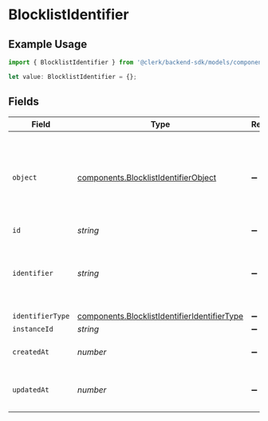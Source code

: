 # BlocklistIdentifier

## Example Usage

```typescript
import { BlocklistIdentifier } from '@clerk/backend-sdk/models/components';

let value: BlocklistIdentifier = {};
```

## Fields

| Field            | Type                                                                                                         | Required           | Description                                                                                |
| ---------------- | ------------------------------------------------------------------------------------------------------------ | ------------------ | ------------------------------------------------------------------------------------------ |
| `object`         | [components.BlocklistIdentifierObject](../../models/components/blocklistidentifierobject.md)                 | :heavy_minus_sign: | String representing the object's type. Objects of the same type share the same value.<br/> |
| `id`             | _string_                                                                                                     | :heavy_minus_sign: | N/A                                                                                        |
| `identifier`     | _string_                                                                                                     | :heavy_minus_sign: | An email address, email domain, phone number or web3 wallet.<br/>                          |
| `identifierType` | [components.BlocklistIdentifierIdentifierType](../../models/components/blocklistidentifieridentifiertype.md) | :heavy_minus_sign: | N/A                                                                                        |
| `instanceId`     | _string_                                                                                                     | :heavy_minus_sign: | N/A                                                                                        |
| `createdAt`      | _number_                                                                                                     | :heavy_minus_sign: | Unix timestamp of creation<br/>                                                            |
| `updatedAt`      | _number_                                                                                                     | :heavy_minus_sign: | Unix timestamp of last update.<br/>                                                        |
